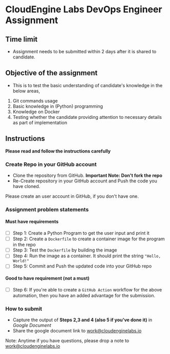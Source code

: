 # CloudEngine Labs DevOps Engineer Assignment

## Time limit
- Assignment needs to be submitted within 2 days after it is shared to candidate.

## Objective of the assignment 
- This is to test the basic understanding of candidate's knowledge in the below areas,
1. Git commands usage
2. Basic knowledge in (Python) programming
3. Knowledge on Docker
4. Testing whether the candidate providing attention to necessary details as part of implementation

## Instructions
**Please read and follow the instructions carefully**

### Create Repo in your GitHub account
- Clone the repository from GitHub. **Important Note: Don't fork the repo** 
- Re-Create repository in your GitHub account and Push the code you have cloned.

Please create an user account in GitHub, if you don't have one.

### Assignment problem statements
#### Must have requirements
- [ ] Step 1: Create a Python Program to get the user input and print it
- [ ] Step 2: Create a `Dockerfile` to create a container image for the program in the repo
- [ ] Step 3: Test the `Dockerfile` by building the image 
- [ ] Step 4: Run the image as a container. It should print the string `"Hello, World!"`
- [ ] Step 5: Commit and Push the updated code into your GitHub repo
#### Good to have requirement (not a must)
- [ ] Step 6: If you're able to create a `GitHub Action` workflow for the above automation, then you have an added advantage for the submission.

### How to submit
- Capture the output of **Steps 2,3 and 4 (also 5 if you've done it)** in _Google Document_
- Share the google document link to [work@cloudenginelabs.io](mailto:work@cloudenginelabs.io)

Note: Anytime if you have questions, please drop a note to [work@cloudenginelabs.io](mailto:work@cloudenginelabs.io)
